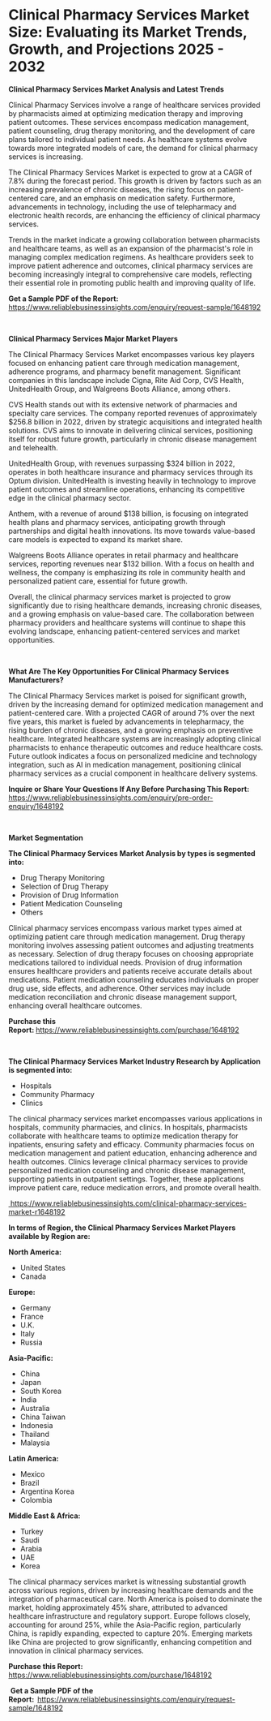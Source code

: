<p><h1>Clinical Pharmacy Services Market Size: Evaluating its Market Trends, Growth, and Projections 2025 - 2032</h1></p><p><strong>Clinical Pharmacy Services Market Analysis and Latest Trends</strong></p>
<p><p>Clinical Pharmacy Services involve a range of healthcare services provided by pharmacists aimed at optimizing medication therapy and improving patient outcomes. These services encompass medication management, patient counseling, drug therapy monitoring, and the development of care plans tailored to individual patient needs. As healthcare systems evolve towards more integrated models of care, the demand for clinical pharmacy services is increasing.</p><p>The Clinical Pharmacy Services Market is expected to grow at a CAGR of 7.8% during the forecast period. This growth is driven by factors such as an increasing prevalence of chronic diseases, the rising focus on patient-centered care, and an emphasis on medication safety. Furthermore, advancements in technology, including the use of telepharmacy and electronic health records, are enhancing the efficiency of clinical pharmacy services. </p><p>Trends in the market indicate a growing collaboration between pharmacists and healthcare teams, as well as an expansion of the pharmacist's role in managing complex medication regimens. As healthcare providers seek to improve patient adherence and outcomes, clinical pharmacy services are becoming increasingly integral to comprehensive care models, reflecting their essential role in promoting public health and improving quality of life.</p></p>
<p><strong>Get a Sample PDF of the Report:&nbsp;</strong> <a href="https://www.reliablebusinessinsights.com/enquiry/request-sample/1648192?utm_campaign=2716&utm_medium=2&utm_source=Github&utm_content=ia&utm_term=13042025&utm_id=clinical-pharmacy-services">https://www.reliablebusinessinsights.com/enquiry/request-sample/1648192</a></p>
<p>&nbsp;</p>
<p><strong>Clinical Pharmacy Services Major Market Players</strong></p>
<p><p>The Clinical Pharmacy Services Market encompasses various key players focused on enhancing patient care through medication management, adherence programs, and pharmacy benefit management. Significant companies in this landscape include Cigna, Rite Aid Corp, CVS Health, UnitedHealth Group, and Walgreens Boots Alliance, among others.</p><p>CVS Health stands out with its extensive network of pharmacies and specialty care services. The company reported revenues of approximately $256.8 billion in 2022, driven by strategic acquisitions and integrated health solutions. CVS aims to innovate in delivering clinical services, positioning itself for robust future growth, particularly in chronic disease management and telehealth.</p><p>UnitedHealth Group, with revenues surpassing $324 billion in 2022, operates in both healthcare insurance and pharmacy services through its Optum division. UnitedHealth is investing heavily in technology to improve patient outcomes and streamline operations, enhancing its competitive edge in the clinical pharmacy sector.</p><p>Anthem, with a revenue of around $138 billion, is focusing on integrated health plans and pharmacy services, anticipating growth through partnerships and digital health innovations. Its move towards value-based care models is expected to expand its market share.</p><p>Walgreens Boots Alliance operates in retail pharmacy and healthcare services, reporting revenues near $132 billion. With a focus on health and wellness, the company is emphasizing its role in community health and personalized patient care, essential for future growth.</p><p>Overall, the clinical pharmacy services market is projected to grow significantly due to rising healthcare demands, increasing chronic diseases, and a growing emphasis on value-based care. The collaboration between pharmacy providers and healthcare systems will continue to shape this evolving landscape, enhancing patient-centered services and market opportunities.</p></p>
<p>&nbsp;</p>
<p><strong>What Are The Key Opportunities For Clinical Pharmacy Services Manufacturers?</strong></p>
<p><p>The Clinical Pharmacy Services market is poised for significant growth, driven by the increasing demand for optimized medication management and patient-centered care. With a projected CAGR of around 7% over the next five years, this market is fueled by advancements in telepharmacy, the rising burden of chronic diseases, and a growing emphasis on preventive healthcare. Integrated healthcare systems are increasingly adopting clinical pharmacists to enhance therapeutic outcomes and reduce healthcare costs. Future outlook indicates a focus on personalized medicine and technology integration, such as AI in medication management, positioning clinical pharmacy services as a crucial component in healthcare delivery systems.</p></p>
<p><strong>Inquire or Share Your Questions If Any Before Purchasing This Report:</strong> <a href="https://www.reliablebusinessinsights.com/enquiry/pre-order-enquiry/1648192?utm_campaign=2716&utm_medium=2&utm_source=Github&utm_content=ia&utm_term=13042025&utm_id=clinical-pharmacy-services">https://www.reliablebusinessinsights.com/enquiry/pre-order-enquiry/1648192</a></p>
<p>&nbsp;</p>
<p><strong>Market Segmentation</strong></p>
<p><strong>The Clinical Pharmacy Services Market Analysis by types is segmented into:</strong></p>
<p><ul><li>Drug Therapy Monitoring</li><li>Selection of Drug Therapy</li><li>Provision of Drug Information</li><li>Patient Medication Counseling</li><li>Others</li></ul></p>
<p><p>Clinical pharmacy services encompass various market types aimed at optimizing patient care through medication management. Drug therapy monitoring involves assessing patient outcomes and adjusting treatments as necessary. Selection of drug therapy focuses on choosing appropriate medications tailored to individual needs. Provision of drug information ensures healthcare providers and patients receive accurate details about medications. Patient medication counseling educates individuals on proper drug use, side effects, and adherence. Other services may include medication reconciliation and chronic disease management support, enhancing overall healthcare outcomes.</p></p>
<p><strong>Purchase this Report:&nbsp;</strong><a href="https://www.reliablebusinessinsights.com/purchase/1648192?utm_campaign=2716&utm_medium=2&utm_source=Github&utm_content=ia&utm_term=13042025&utm_id=clinical-pharmacy-services">https://www.reliablebusinessinsights.com/purchase/1648192</a></p>
<p>&nbsp;</p>
<p><strong>The Clinical Pharmacy Services Market Industry Research by Application is segmented into:</strong></p>
<p><ul><li>Hospitals</li><li>Community Pharmacy</li><li>Clinics</li></ul></p>
<p><p>The clinical pharmacy services market encompasses various applications in hospitals, community pharmacies, and clinics. In hospitals, pharmacists collaborate with healthcare teams to optimize medication therapy for inpatients, ensuring safety and efficacy. Community pharmacies focus on medication management and patient education, enhancing adherence and health outcomes. Clinics leverage clinical pharmacy services to provide personalized medication counseling and chronic disease management, supporting patients in outpatient settings. Together, these applications improve patient care, reduce medication errors, and promote overall health.</p></p>
<p><a href="https://www.reliablebusinessinsights.com/clinical-pharmacy-services-market-r1648192?utm_campaign=2716&utm_medium=2&utm_source=Github&utm_content=ia&utm_term=13042025&utm_id=clinical-pharmacy-services">&nbsp;https://www.reliablebusinessinsights.com/clinical-pharmacy-services-market-r1648192</a></p>
<p><strong>In terms of Region, the Clinical Pharmacy Services Market Players available by Region are:</strong></p>
<p>
    <p> <strong> North America: </strong>
        <ul>
            <li>United States</li>
            <li>Canada</li>
        </ul>
        </p> 
    <p> <strong> Europe: </strong>
        <ul>
            <li>Germany</li>
            <li>France</li>
            <li>U.K.</li>
            <li>Italy</li>
            <li>Russia</li>
        </ul>
        </p> 
    <p> <strong> Asia-Pacific: </strong>
        <ul>
            <li>China</li>
            <li>Japan</li>
            <li>South Korea</li>
            <li>India</li>
            <li>Australia</li>
            <li>China Taiwan</li>
            <li>Indonesia</li>
            <li>Thailand</li>
            <li>Malaysia</li>
        </ul>
        </p> 
    <p> <strong> Latin America: </strong>
        <ul>
            <li>Mexico</li>
            <li>Brazil</li>
            <li>Argentina Korea</li>
            <li>Colombia</li>
        </ul>
        </p> 
    <p> <strong> Middle East & Africa: </strong>
        <ul>
            <li>Turkey</li>
            <li>Saudi</li>
            <li>Arabia</li>
            <li>UAE</li>
            <li>Korea</li>
        </ul>
    </p>
    </p>
<p><p>The clinical pharmacy services market is witnessing substantial growth across various regions, driven by increasing healthcare demands and the integration of pharmaceutical care. North America is poised to dominate the market, holding approximately 45% share, attributed to advanced healthcare infrastructure and regulatory support. Europe follows closely, accounting for around 25%, while the Asia-Pacific region, particularly China, is rapidly expanding, expected to capture 20%. Emerging markets like China are projected to grow significantly, enhancing competition and innovation in clinical pharmacy services.</p></p>
<p><strong>Purchase this Report: </strong><a href="https://www.reliablebusinessinsights.com/purchase/1648192?utm_campaign=2716&utm_medium=2&utm_source=Github&utm_content=ia&utm_term=13042025&utm_id=clinical-pharmacy-services">https://www.reliablebusinessinsights.com/purchase/1648192</a></p>
<p>&nbsp;<strong>Get a Sample PDF of the Report:&nbsp;&nbsp;</strong><a href="https://www.reliablebusinessinsights.com/enquiry/request-sample/1648192?utm_campaign=2716&utm_medium=2&utm_source=Github&utm_content=ia&utm_term=13042025&utm_id=clinical-pharmacy-services">https://www.reliablebusinessinsights.com/enquiry/request-sample/1648192</a></p>
<p><strong></strong></p>
<p><p></p><p></p><p></p></p>
